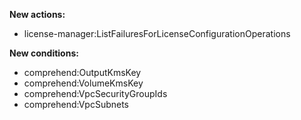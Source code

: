 **New actions:**

- license-manager:ListFailuresForLicenseConfigurationOperations

**New conditions:**

- comprehend:OutputKmsKey
- comprehend:VolumeKmsKey
- comprehend:VpcSecurityGroupIds
- comprehend:VpcSubnets
